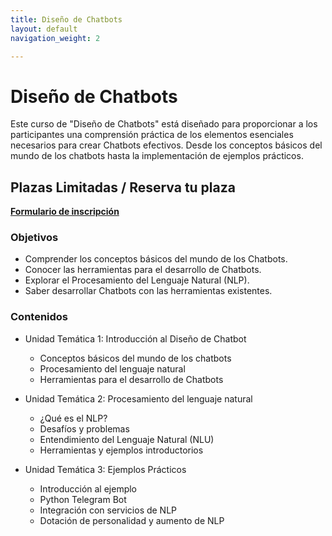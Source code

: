 ```yaml
---
title: Diseño de Chatbots
layout: default
navigation_weight: 2

---
```


# Diseño de Chatbots

Este curso de "Diseño de Chatbots" está diseñado para proporcionar a los participantes una comprensión práctica de los elementos esenciales necesarios para crear Chatbots efectivos. Desde los conceptos básicos del mundo de los chatbots hasta la implementación de ejemplos prácticos.


## Plazas Limitadas / Reserva tu plaza
[**Formulario de inscripción**](https://forms.gle/LTZmEm6vzCd7Bkxq9)

### Objetivos
- Comprender los conceptos básicos del mundo de los Chatbots.
- Conocer las herramientas para el desarrollo de Chatbots.
- Explorar el Procesamiento del Lenguaje Natural (NLP).
- Saber desarrollar Chatbots con las herramientas existentes.

### Contenidos
- Unidad Temática 1: Introducción al Diseño de Chatbot
  - Conceptos básicos del mundo de los chatbots
  - Procesamiento del lenguaje natural
  - Herramientas para el desarrollo de Chatbots
 
- Unidad Temática 2: Procesamiento del lenguaje natural
  - ¿Qué es el NLP?
  - Desafíos y problemas
  - Entendimiento del Lenguaje Natural (NLU)
  - Herramientas y ejemplos introductorios
 
- Unidad Temática 3: Ejemplos Prácticos
  - Introducción al ejemplo 
  - Python Telegram Bot
  - Integración con servicios de NLP
  - Dotación de personalidad y aumento de NLP




